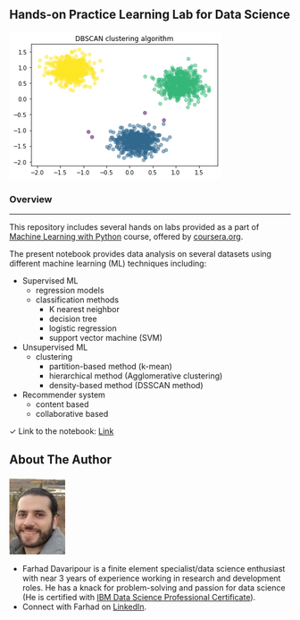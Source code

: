 ## Hands-on Practice Learning Lab for Data Science

![image](DBSCAN.png)

### Overview  
* * *
This repository includes several hands on labs provided as a part of [Machine Learning with Python](https://www.coursera.org/learn/machine-learning-with-python) course, offered by [coursera.org](https://www.coursera.org/).  

The present notebook provides data analysis on several datasets using different machine learning (ML) techniques including:
* Supervised ML
    * regression models
    * classification methods
        * K nearest neighbor
        * decision tree   
        * logistic regression
        * support vector machine (SVM)
* Unsupervised ML
    * clustering
        * partition-based method (k-mean)
        * hierarchical method (Agglomerative clustering)
        * density-based method (DSSCAN method)
* Recommender system
    * content based
    * collaborative based  

 
✓ Link to the notebook: [Link](https://github.com/Farhad-Davaripour/Machine_learning_with_python/blob/main/Notebook.ipynb)   


## About The Author

![image](MyImage-GitHub.jpg)


- Farhad Davaripour is a finite element specialist/data science enthusiast with near 3 years of experience working in research and development roles. He has a knack for problem-solving and passion for data science (He is certified with [IBM Data Science Professional Certificate](https://coursera.org/share/d7d1a76ed251437131fd33bba91bb9d9)).
- Connect with Farhad on [LinkedIn](https://www.linkedin.com/in/farhad-davaripour/).
